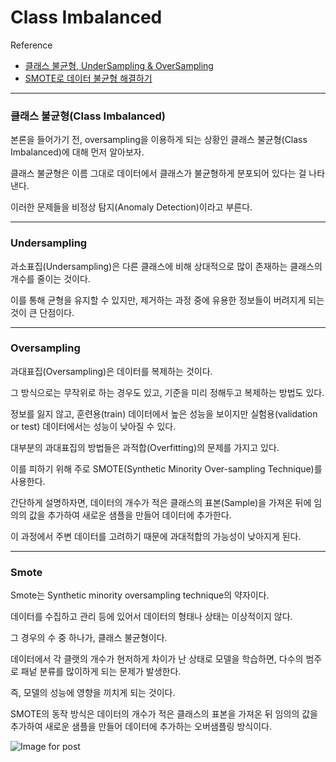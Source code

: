 # Class Imbalanced

Reference

- [클래스 불균형, UnderSampling & OverSampling](https://hwiyong.tistory.com/266)
- [SMOTE로 데이터 불균형 해결하기](https://medium.com/@john_analyst/smote%EB%A1%9C-%EB%8D%B0%EC%9D%B4%ED%84%B0-%EB%B6%88%EA%B7%A0%ED%98%95-%ED%95%B4%EA%B2%B0%ED%95%98%EA%B8%B0-5ab674ef0b32)

---

### 클래스 불균형(Class Imbalanced)

본론을 들어가기 전, oversampling을 이용하게 되는 상황인 클래스 불균형(Class Imbalanced)에 대해 먼저 알아보자.

클래스 불균형은 이름 그대로 데이터에서 클래스가 불균형하게 분포되어 있다는 걸 나타낸다.

이러한 문제들을 비정상 탐지(Anomaly Detection)이라고 부른다.

---

### Undersampling

과소표집(Undersampling)은 다른 클래스에 비해 상대적으로 많이 존재하는 클래스의 개수를 줄이는 것이다.

이를 통해 균형을 유지할 수 있지만, 제거하는 과정 중에 유용한 정보들이 버려지게 되는 것이 큰 단점이다.

---

### Oversampling

과대표집(Oversampling)은 데이터를 복제하는 것이다.

그 방식으로는 무작위로 하는 경우도 있고, 기준을 미리 정해두고 복제하는 방법도 있다.

정보를 잃지 않고, 훈련용(train) 데이터에서 높은 성능을 보이지만 실험용(validation or test) 데이터에서는 성능이 낮아질 수 있다.

대부분의 과대표집의 방법들은 과적합(Overfitting)의 문제를 가지고 있다.

이를 피하기 위해 주로 SMOTE(Synthetic Minority Over-sampling Technique)를 사용한다.

간단하게 설명하자면, 데이터의 개수가 적은 클래스의 표본(Sample)을 가져온 뒤에 임의의 값을 추가하여 새로운 샘플을 만들어 데이터에 추가한다.

이 과정에서 주변 데이터를 고려하기 때문에 과대적합의 가능성이 낮아지게 된다.

---

### Smote

Smote는 Synthetic minority oversampling technique의 약자이다.

데이터를 수집하고 관리 등에 있어서 데이터의 형태나 상태는 이상적이지 않다.

그 경우의 수 중 하나가, 클래스 불균형이다.

데이터에서 각 클랫의 개수가 현저하게 차이가 난 상태로 모델을 학습하면, 다수의 범주로 패넡 분류를 많이하게 되는 문제가 발생한다.

즉, 모델의 성능에 영향을 끼치게 되는 것이다.

SMOTE의 동작 방식은 데이터의 개수가 적은 클래스의 표본을 가져온 뒤 임의의 값을 추가하여 새로운 샘플을 만들어 데이터에 추가하는 오버샘플링 방식이다.

![Image for post](https://miro.medium.com/max/1380/0*DfTZFQO5nhdiYmiY.png)



